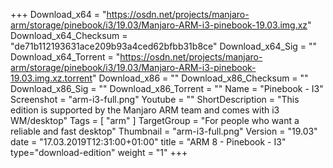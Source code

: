 +++
Download_x64 = "https://osdn.net/projects/manjaro-arm/storage/pinebook/i3/19.03/Manjaro-ARM-i3-pinebook-19.03.img.xz"
Download_x64_Checksum = "de71b112193631ace209b93a4ced62bfbb31b8ce"
Download_x64_Sig = ""
Download_x64_Torrent = "https://osdn.net/projects/manjaro-arm/storage/pinebook/i3/19.03/Manjaro-ARM-i3-pinebook-19.03.img.xz.torrent"
Download_x86 = ""
Download_x86_Checksum = ""
Download_x86_Sig = ""
Download_x86_Torrent = ""
Name = "Pinebook - I3"
Screenshot = "arm-i3-full.png"
Youtube = ""
ShortDescription = "This edition is supported by the Manjaro ARM team and comes with i3 WM/desktop"
Tags = [ "arm" ]
TargetGroup = "For people who want a reliable and fast desktop"
Thumbnail = "arm-i3-full.png"
Version = "19.03"
date = "17.03.2019T12:31:00+01:00"
title = "ARM 8 - Pinebook - I3"
type="download-edition"
weight = "1"
+++

